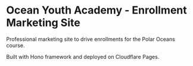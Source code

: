 # Ocean Youth Academy - Enrollment Marketing Site

Professional marketing site to drive enrollments for the Polar Oceans course.

Built with Hono framework and deployed on Cloudflare Pages.
